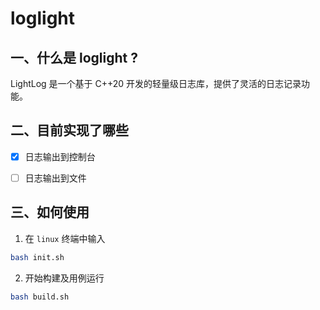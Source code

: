 # loglight

## 一、什么是 loglight ?

LightLog 是一个基于 C++20 开发的轻量级日志库，提供了灵活的日志记录功能。

## 二、目前实现了哪些

- [x] 日志输出到控制台
- [ ] 日志输出到文件


## 三、如何使用

1. 在 `linux` 终端中输入
``` bash
bash init.sh
```

2. 开始构建及用例运行
``` bash
bash build.sh
```
